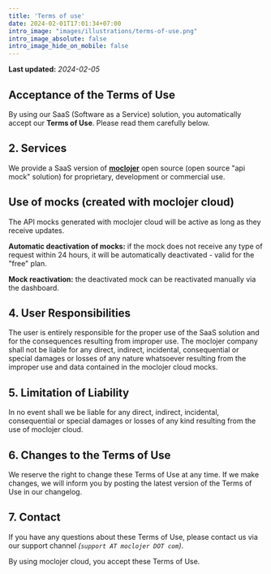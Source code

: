 ```yaml
---
title: 'Terms of use'
date: 2024-02-01T17:01:34+07:00
intro_image: "images/illustrations/terms-of-use.png"
intro_image_absolute: false
intro_image_hide_on_mobile: false
---
```


**Last updated:** _2024-02-05_

## Acceptance of the Terms of Use

By using our SaaS (Software as a Service) solution, you automatically accept our **Terms of Use**. Please read them carefully below.

## 2. Services

We provide a SaaS version of **[moclojer](https://github.com/moclojer/moclojer)** open source (open source "api mock" solution) for proprietary, development or commercial use.

## Use of mocks (created with moclojer cloud)

The API mocks generated with moclojer cloud will be active as long as they receive updates.

**Automatic deactivation of mocks:** if the mock does not receive any type of request within 24 hours, it will be automatically deactivated - valid for the "free" plan.

**Mock reactivation:** the deactivated mock can be reactivated manually via the dashboard.

## 4. User Responsibilities

The user is entirely responsible for the proper use of the SaaS solution and for the consequences resulting from improper use. The moclojer company shall not be liable for any direct, indirect, incidental, consequential or special damages or losses of any nature whatsoever resulting from the improper use and data contained in the moclojer cloud mocks.

## 5. Limitation of Liability

In no event shall we be liable for any direct, indirect, incidental, consequential or special damages or losses of any kind resulting from the use of moclojer cloud.

## 6. Changes to the Terms of Use

We reserve the right to change these Terms of Use at any time. If we make changes, we will inform you by posting the latest version of the Terms of Use in our changelog.

## 7. Contact

If you have any questions about these Terms of Use, please contact us via our support channel _(`support AT moclojer DOT com`)_.

By using moclojer cloud, you accept these Terms of Use.
